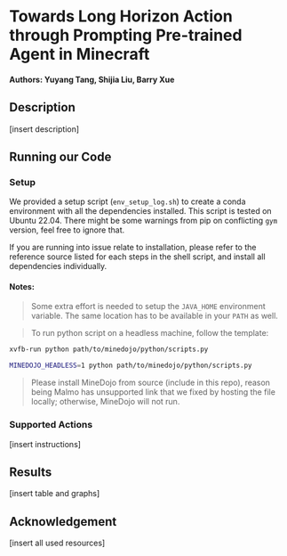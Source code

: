 # Towards Long Horizon Action through Prompting Pre-trained Agent in Minecraft

#### Authors: Yuyang Tang, Shijia Liu, Barry Xue

## Description

[insert description]

<!-- Our Structure wil be more complicated, but this will do as a placeholder -->

## Running our Code

### Setup

We provided a setup script (`env_setup_log.sh`) to create a conda environment with all the dependencies installed. This script is tested on Ubuntu 22.04.
There might be some warnings from pip on conflicting `gym` version, feel free to ignore that.

If you are running into issue relate to installation, please refer to the reference source listed for each steps in the shell script, and install all dependencies individually.

#### Notes:

> Some extra effort is needed to setup the `JAVA_HOME` environment variable. The same location has to be available in your `PATH` as well.

> To run python script on a headless machine, follow the template:

```bash
xvfb-run python path/to/minedojo/python/scripts.py

MINEDOJO_HEADLESS=1 python path/to/minedojo/python/scripts.py
```

> Please install MineDojo from source (include in this repo), reason being Malmo has unsupported link that we fixed by hosting the file locally; otherwise, MineDojo will not run.

### Supported Actions

[insert instructions]

## Results

[insert table and graphs]

## Acknowledgement

[insert all used resources]
